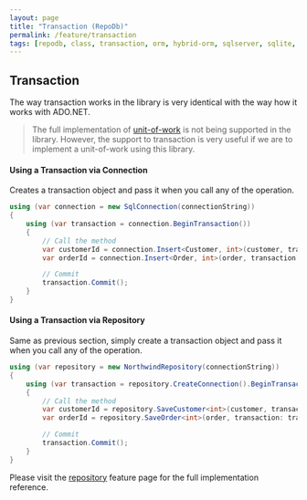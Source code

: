 ```yaml
---
layout: page
title: "Transaction (RepoDb)"
permalink: /feature/transaction
tags: [repodb, class, transaction, orm, hybrid-orm, sqlserver, sqlite, mysql, postgresql]
---
```


## Transaction

The way transaction works in the library is very identical with the way how it works with ADO.NET.

> The full implementation of [unit-of-work](/reference/unitofwork) is not being supported in the library. However, the support to transaction is very useful if we are to implement a unit-of-work using this library.

#### Using a Transaction via Connection

Creates a transaction object and pass it when you call any of the operation.

```csharp
using (var connection = new SqlConnection(connectionString))
{
    using (var transaction = connection.BeginTransaction())
    {
        // Call the method
        var customerId = connection.Insert<Customer, int>(customer, transaction: transaction);
        var orderId = connection.Insert<Order, int>(order, transaction: transaction);

        // Commit
        transaction.Commit();
    }
}
```

#### Using a Transaction via Repository

Same as previous section, simply create a transaction object and pass it when you call any of the operation.

```csharp
using (var repository = new NorthwindRepository(connectionString))
{
    using (var transaction = repository.CreateConnection().BeginTransaction())
    {
        // Call the method
        var customerId = repository.SaveCustomer<int>(customer, transaction: transaction);
        var orderId = repository.SaveOrder<int>(order, transaction: transaction);

        // Commit
        transaction.Commit();
    }
}
```

Please visit the [repository](/feature/repositories) feature page for the full implementation reference.